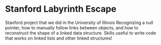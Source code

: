 # Stanford Labyrinth Escape
 Stanford project that we did in the University of Illinois Recognizing a null pointer, how to manually follow links between objects, and how to reconstruct the shape of a linked data structure. Skills useful to write code that works on linked lists and other linked structures!

